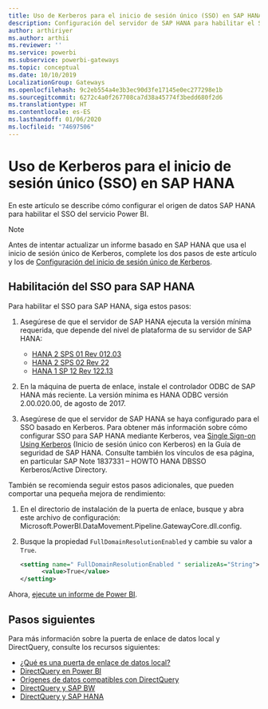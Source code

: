 ```yaml
---
title: Uso de Kerberos para el inicio de sesión único (SSO) en SAP HANA
description: Configuración del servidor de SAP HANA para habilitar el SSO del servicio Power BI
author: arthiriyer
ms.author: arthii
ms.reviewer: ''
ms.service: powerbi
ms.subservice: powerbi-gateways
ms.topic: conceptual
ms.date: 10/10/2019
LocalizationGroup: Gateways
ms.openlocfilehash: 9c2eb554a4e3b3ec90d3fe17145e0ec277298e1b
ms.sourcegitcommit: 6272c4a0f267708ca7d38a45774f3bedd680f2d6
ms.translationtype: HT
ms.contentlocale: es-ES
ms.lasthandoff: 01/06/2020
ms.locfileid: "74697506"
---
```

# <a name="use-kerberos-for-single-sign-on-sso-to-sap-hana"></a>Uso de Kerberos para el inicio de sesión único (SSO) en SAP HANA

En este artículo se describe cómo configurar el origen de datos SAP HANA para habilitar el SSO del servicio Power BI.

> [!NOTE]
> Antes de intentar actualizar un informe basado en SAP HANA que usa el inicio de sesión único de Kerberos, complete los dos pasos de este artículo y los de [Configuración del inicio de sesión único de Kerberos](service-gateway-sso-kerberos.md).

## <a name="enable-sso-for-sap-hana"></a>Habilitación del SSO para SAP HANA

Para habilitar el SSO para SAP HANA, siga estos pasos:

1. Asegúrese de que el servidor de SAP HANA ejecuta la versión mínima requerida, que depende del nivel de plataforma de su servidor de SAP HANA:
   - [HANA 2 SPS 01 Rev 012.03](https://launchpad.support.sap.com/#/notes/2557386)
   - [HANA 2 SPS 02 Rev 22](https://launchpad.support.sap.com/#/notes/2547324)
   - [HANA 1 SP 12 Rev 122.13](https://launchpad.support.sap.com/#/notes/2528439)

2. En la máquina de puerta de enlace, instale el controlador ODBC de SAP HANA más reciente. La versión mínima es HANA ODBC versión 2.00.020.00, de agosto de 2017.

3. Asegúrese de que el servidor de SAP HANA se haya configurado para el SSO basado en Kerberos. Para obtener más información sobre cómo configurar SSO para SAP HANA mediante Kerberos, vea [Single Sign-on Using Kerberos](https://help.sap.com/viewer/b3ee5778bc2e4a089d3299b82ec762a7/2.0.03/1885fad82df943c2a1974f5da0eed66d.html) (Inicio de sesión único con Kerberos) en la Guía de seguridad de SAP HANA. Consulte también los vínculos de esa página, en particular SAP Note 1837331 – HOWTO HANA DBSSO Kerberos/Active Directory.

También se recomienda seguir estos pasos adicionales, que pueden comportar una pequeña mejora de rendimiento:

1. En el directorio de instalación de la puerta de enlace, busque y abra este archivo de configuración: Microsoft.PowerBI.DataMovement.Pipeline.GatewayCore.dll.config.

2. Busque la propiedad `FullDomainResolutionEnabled` y cambie su valor a `True`.

    ```xml
    <setting name=" FullDomainResolutionEnabled " serializeAs="String">
          <value>True</value>
    </setting>
    ```

Ahora, [ejecute un informe de Power BI](service-gateway-sso-kerberos.md#run-a-power-bi-report).

## <a name="next-steps"></a>Pasos siguientes

Para más información sobre la puerta de enlace de datos local y DirectQuery, consulte los recursos siguientes:

* [¿Qué es una puerta de enlace de datos local?](/data-integration/gateway/service-gateway-onprem)
* [DirectQuery en Power BI](desktop-directquery-about.md)
* [Orígenes de datos compatibles con DirectQuery](desktop-directquery-data-sources.md)
* [DirectQuery y SAP BW](desktop-directquery-sap-bw.md)
* [DirectQuery y SAP HANA](desktop-directquery-sap-hana.md)
